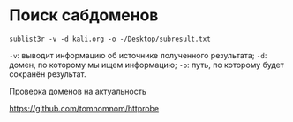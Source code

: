 # Поиск сабдоменов

```
sublist3r -v -d kali.org -o -/Desktop/subresult.txt
```

`-v`: выводит информацию об источнике полученного результата;
`-d`: домен, по которому мы ищем информацию;
`-o`: путь, по которому будет сохранён результат.

Проверка доменов на актуальность

https://github.com/tomnomnom/httprobe
